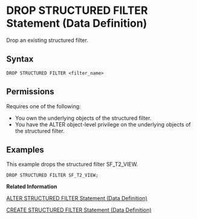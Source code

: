 <!-- loio897bc02cfb274a54a2661ffde9f97c76 -->

# DROP STRUCTURED FILTER Statement \(Data Definition\)

Drop an existing structured filter.



<a name="loio897bc02cfb274a54a2661ffde9f97c76__section_jy5_jy4_21c"/>

## Syntax

```
DROP STRUCTURED FILTER <filter_name>
```



<a name="loio897bc02cfb274a54a2661ffde9f97c76__section_ny1_w1n_zcb"/>

## Permissions

Requires one of the following:

-   You own the underlying objects of the structured filter.
-   You have the ALTER object-level privilege on the underlying objects of the structured filter.



<a name="loio897bc02cfb274a54a2661ffde9f97c76__section_wbd_hw4_21c"/>

## Examples

This example drops the structured filter SF\_T2\_VIEW.

```
DROP STRUCTURED FILTER SF_T2_VIEW;
```

**Related Information**  


[ALTER STRUCTURED FILTER Statement \(Data Definition\)](alter-structured-filter-statement-data-definition-07b14e0.md "Alter an existing a structured filter.")

[CREATE STRUCTURED FILTER Statement \(Data Definition\)](create-structured-filter-statement-data-definition-f0238ff.md "Create a structured filter to manage binding between a database object (SQL or parameterized SQL view) and static / dynamic filter condition under it.")

